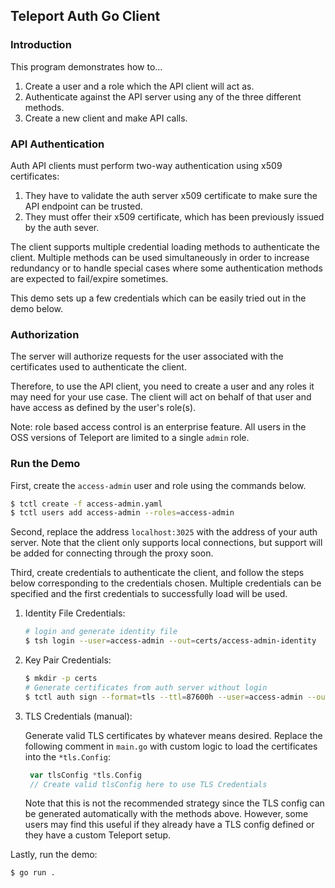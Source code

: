 ## Teleport Auth Go Client

### Introduction

This program demonstrates how to...

1. Create a user and a role which the API client will act as.
2. Authenticate against the API server using any of the three different methods.
3. Create a new client and make API calls.

### API Authentication

Auth API clients must perform two-way authentication using x509 certificates:

1. They have to validate the auth server x509 certificate to make sure the
   API endpoint can be trusted.
2. They must offer their x509 certificate, which has been previously issued
   by the auth sever.

The client supports multiple credential loading methods to authenticate the client. Multiple methods can be used simultaneously in order to increase redundancy or to handle special cases where some authentication methods are expected to fail/expire sometimes.

This demo sets up a few credentials which can be easily tried out in the demo below.

### Authorization

The server will authorize requests for the user associated with the certificates used to authenticate the client. 

Therefore, to use the API client, you need to create a user and any roles it may need for your use case. The client will act on behalf of that user and have access as defined by the user's role(s).

Note: role based access control is an enterprise feature. All users in the OSS versions of Teleport are limited to a single `admin` role.

### Run the Demo

First, create the `access-admin` user and role using the commands below.

```bash
$ tctl create -f access-admin.yaml
$ tctl users add access-admin --roles=access-admin
```

Second, replace the address `localhost:3025` with the address of your auth server. Note that the client only supports local connections, but support will be added for connecting through the proxy soon.

Third, create credentials to authenticate the client, and follow the steps below corresponding to the credentials chosen. Multiple credentials can be specified and the first credentials to successfully load will be used.

1. Identity File Credentials:

   ```bash
   # login and generate identity file
   $ tsh login --user=access-admin --out=certs/access-admin-identity
   ```

2. Key Pair Credentials:

   ```bash
   $ mkdir -p certs
   # Generate certificates from auth server without login
   $ tctl auth sign --format=tls --ttl=87600h --user=access-admin --out=certs/access-admin
   ```

3. TLS Credentials (manual):

   Generate valid TLS certificates by whatever means desired. Replace the following comment in `main.go` with custom logic to load the certificates into the `*tls.Config`:

   ```go
	var tlsConfig *tls.Config
	// Create valid tlsConfig here to use TLS Credentials
   ```

   Note that this is not the recommended strategy since the TLS config can be generated automatically with the methods above. However, some users may find this useful if they already have a TLS config defined or they have a custom Teleport setup.

Lastly, run the demo:

```bash
$ go run .
```
